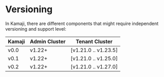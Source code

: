# Versioning

In Kamaji, there are different components that might require independent versioning and support level:

|Kamaji |Admin Cluster| Tenant Cluster       |
|-------|-------------|----------------------|
| v0.0  | v1.22+      | [v1.21.0 .. v1.23.5] |
| v0.1  | v1.22+      | [v1.21.0 .. v1.25.0] |
| v0.2  | v1.22+      | [v1.21.0 .. v1.27.0] |

